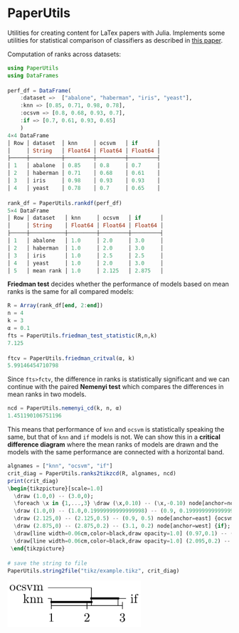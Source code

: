 # PaperUtils
Utilities for creating content for LaTex papers with Julia. Implements some utilities for statistical comparison of classifiers as described in [this paper](http://www.jmlr.org/papers/volume7/demsar06a/demsar06a.pdf).

Computation of ranks across datasets:

```julia
using PaperUtils
using DataFrames

perf_df = DataFrame(
	:dataset =>  ["abalone", "haberman", "iris", "yeast"],
	:knn => [0.85, 0.71, 0.98, 0.78],
	:ocsvm => [0.8, 0.68, 0.93, 0.7],
	:if => [0.7, 0.61, 0.93, 0.65]
	)
4×4 DataFrame
│ Row │ dataset  │ knn     │ ocsvm   │ if      │
│     │ String   │ Float64 │ Float64 │ Float64 │
├─────┼──────────┼─────────┼─────────┼─────────┤
│ 1   │ abalone  │ 0.85    │ 0.8     │ 0.7     │
│ 2   │ haberman │ 0.71    │ 0.68    │ 0.61    │
│ 3   │ iris     │ 0.98    │ 0.93    │ 0.93    │
│ 4   │ yeast    │ 0.78    │ 0.7     │ 0.65    │

rank_df = PaperUtils.rankdf(perf_df)
5×4 DataFrame
│ Row │ dataset   │ knn     │ ocsvm   │ if      │
│     │ String    │ Float64 │ Float64 │ Float64 │
├─────┼───────────┼─────────┼─────────┼─────────┤
│ 1   │ abalone   │ 1.0     │ 2.0     │ 3.0     │
│ 2   │ haberman  │ 1.0     │ 2.0     │ 3.0     │
│ 3   │ iris      │ 1.0     │ 2.5     │ 2.5     │
│ 4   │ yeast     │ 1.0     │ 2.0     │ 3.0     │
│ 5   │ mean rank │ 1.0     │ 2.125   │ 2.875   │
```

**Friedman test** decides whether the performance of models based on mean ranks is the same for all compared models:

```julia
R = Array(rank_df[end, 2:end])
n = 4
k = 3
α = 0.1
fts = PaperUtils.friedman_test_statistic(R,n,k)
7.125

ftcv = PaperUtils.friedman_critval(α, k)
5.99146454710798
```

Since `fts>fctv`, the difference in ranks is statistically significant and we can continue with the paired **Nemenyi test** which compares the differences in mean ranks in two models.

```julia
ncd = PaperUtils.nemenyi_cd(k, n, α)
1.451190106751196
```

This means that performance of `knn` and `ocsvm` is statistically speaking the same, but that of `knn` and `if` models is not. We can show this in a **critical difference diagram** where the mean ranks of models are drawn and the models with the same performance are connected with a horizontal band.

```julia
algnames = ["knn", "ocsvm", "if"]
crit_diag = PaperUtils.ranks2tikzcd(R, algnames, ncd)
print(crit_diag)
\begin{tikzpicture}[scale=1.0] 
  \draw (1.0,0) -- (3.0,0); 
  \foreach \x in {1,...,3} \draw (\x,0.10) -- (\x,-0.10) node[anchor=north]{$\x$}; 
  \draw (1.0,0) -- (1.0,0.19999999999999998) -- (0.9, 0.19999999999999998) node[anchor=east] {knn}; 
  \draw (2.125,0) -- (2.125,0.5) -- (0.9, 0.5) node[anchor=east] {ocsvm}; 
  \draw (2.875,0) -- (2.875,0.2) -- (3.1, 0.2) node[anchor=west] {if}; 
  \draw[line width=0.06cm,color=black,draw opacity=1.0] (0.97,0.1) -- (2.155,0.1); 
  \draw[line width=0.06cm,color=black,draw opacity=1.0] (2.095,0.2) -- (2.905,0.2); 
 \end{tikzpicture} 

# save the string to file
PaperUtils.string2file("tikz/example.tikz", crit_diag)
```
<img src="tikz/example.png" alt="critical difference diagram" width="300"/>
